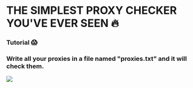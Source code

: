 # THE SIMPLEST PROXY CHECKER YOU'VE EVER SEEN 🔥

### Tutorial 😱
### Write all your proxies in a file named "proxies.txt" and it will check them.

![](https://user-images.githubusercontent.com/97853192/208759190-ad1d5c1b-d596-4335-a5f4-7a7e696c9321.png)
